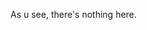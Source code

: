 <!---
- 👋 Hi, I’m @002Darlin
- 👀 I’m interested in ...
- 🌱 I’m currently learning ...
- 💞️ I’m looking to collaborate on ...
- 📫 How to reach me ...

002Darlin/002Darlin is a ✨ special ✨ repository because its `README.md` (this file) appears on your GitHub profile.
You can click the Preview link to take a look at your changes.
--->
As u see, there's nothing here.
